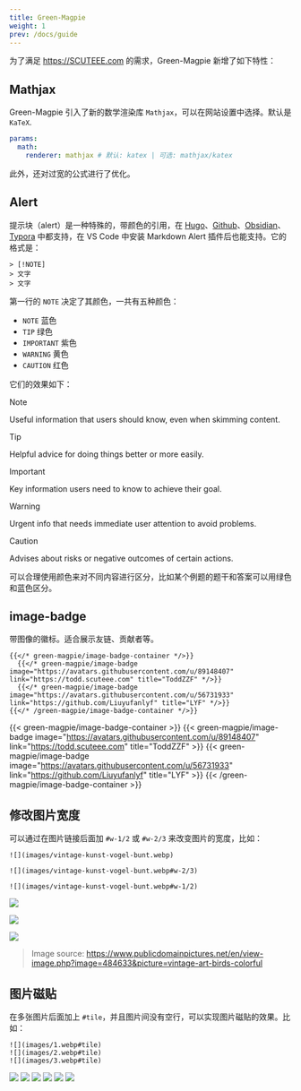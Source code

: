```yaml
---
title: Green-Magpie
weight: 1
prev: /docs/guide
---
```


为了满足 <https://SCUTEEE.com>  的需求，Green-Magpie 新增了如下特性：

## Mathjax

Green-Magpie 引入了新的数学渲染库 `Mathjax`，可以在网站设置中选择。默认是 `KaTeX`.

```yaml {filename="hugo.yaml"}
params:
  math:
    renderer: mathjax # 默认: katex | 可选: mathjax/katex
```

此外，还对过宽的公式进行了优化。

## Alert

提示块（alert）是一种特殊的，带颜色的引用，在 [Hugo](https://gohugo.io/render-hooks/blockquotes/#alerts)、[Github](https://docs.github.com/en/get-started/writing-on-github/getting-started-with-writing-and-formatting-on-github/basic-writing-and-formatting-syntax#alerts)、[Obsidian](https://help.obsidian.md/Editing+and+formatting/Callouts)、[Typora](https://support.typora.io/Markdown-Reference/#callouts--github-style-alerts) 中都支持，在 VS Code 中安装 Markdown Alert 插件后也能支持。它的格式是：

```text {filename="Markdown"}
> [!NOTE]
> 文字
> 文字
```

第一行的 `NOTE` 决定了其颜色，一共有五种颜色：

- `NOTE` 蓝色
- `TIP` 绿色
- `IMPORTANT` 紫色
- `WARNING` 黄色
- `CAUTION` 红色

它们的效果如下：

> [!NOTE]
> Useful information that users should know, even when skimming content.

> [!TIP]
> Helpful advice for doing things better or more easily.

> [!IMPORTANT]
> Key information users need to know to achieve their goal.

> [!WARNING]
> Urgent info that needs immediate user attention to avoid problems.

> [!CAUTION]
> Advises about risks or negative outcomes of certain actions.

可以合理使用颜色来对不同内容进行区分，比如某个例题的题干和答案可以用绿色和蓝色区分。

## image-badge

带图像的徽标。适合展示友链、贡献者等。

```text {filename="Markdown"}
{{</* green-magpie/image-badge-container */>}}
  {{</* green-magpie/image-badge  image="https://avatars.githubusercontent.com/u/89148407" link="https://todd.scuteee.com" title="ToddZZF" */>}}
  {{</* green-magpie/image-badge  image="https://avatars.githubusercontent.com/u/56731933" link="https://github.com/Liuyufanlyf" title="LYF" */>}}
{{</* /green-magpie/image-badge-container */>}}
```

{{< green-magpie/image-badge-container >}}
  {{< green-magpie/image-badge  image="https://avatars.githubusercontent.com/u/89148407" link="https://todd.scuteee.com" title="ToddZZF" >}}
  {{< green-magpie/image-badge  image="https://avatars.githubusercontent.com/u/56731933" link="https://github.com/Liuyufanlyf" title="LYF" >}}
{{< /green-magpie/image-badge-container >}}

## 修改图片宽度

可以通过在图片链接后面加 `#w-1/2` 或 `#w-2/3` 来改变图片的宽度，比如：

```text {filename="Markdown"}
![](images/vintage-kunst-vogel-bunt.webp)

![](images/vintage-kunst-vogel-bunt.webp#w-2/3)

![](images/vintage-kunst-vogel-bunt.webp#w-1/2)
```

![](images/vintage-kunst-vogel-bunt.webp)

![](images/vintage-kunst-vogel-bunt.webp#w-2/3)

![](images/vintage-kunst-vogel-bunt.webp#w-1/2)

> Image source: <https://www.publicdomainpictures.net/en/view-image.php?image=484633&picture=vintage-art-birds-colorful>

## 图片磁贴

在多张图片后面加上 `#tile`，并且图片间没有空行，可以实现图片磁贴的效果。比如：

```text {filename="Markdown"}
![](images/1.webp#tile)
![](images/2.webp#tile)
![](images/3.webp#tile)
```

![](images/1.webp#tile)
![](images/2.webp#tile)
![](images/3.webp#tile)
![](images/1.webp#tile)
![](images/2.webp#tile)
![](images/3.webp#tile)